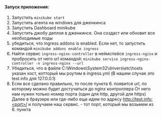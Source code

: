 #### <h>Запуск приложения:</h>
1. Запустить `minikube start`
2. Запустить агента на windows для дженкинса
3. Запустить Dashboard minikube
4. Запустить джобу деплоя в дженкинсе. Она создаст или обновит все необходимые поды
5. убедиться, что ingress addons is enabled. Если нет, то запустить командой `minikube addons enable ingress`
6. Найти сервис `ingress-nginx-controller` в неймспейсе `ingress-nginx` и пробросить от него url командой: 
`minikube service ingress-nginx-controller -n ingress-nginx --url`
7. Убедиться, что в файле C:\Windows\System32\drivers\etc\hosts указан хост, котторый мы роутим в ingress.yml
(В нашем случае это test.info для 127.0.0.1)
8. Если все сделано правильно, то после пункта 6. появится url, по которому можно будет достучаться до nginx контроллера
От него нам нужен только номер порта (один для http, другой для https)
Далее в браузере или где-либо еще идем по адресу http://test.info:<port>/ и получаем
наш сервис. <port> - тот порт, который мы возьмем из 6. пункта